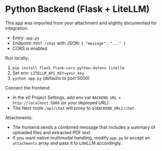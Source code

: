 # Python Backend (Flask + LiteLLM)

This app was imported from your attachment and slightly documented for integration.

- Entry: `app.py`
- Endpoint: `POST /chat` with JSON: `{ "message": "..." }`
- CORS is enabled.

Run locally:
1. `pip install flask flask-cors python-dotenv litellm`
2. Set env: `LITELLM_API_KEY=your_key`
3. `python app.py` (defaults to port 5000)

Connect the frontend:
- In the v0 Project Settings, add env var `BACKEND_URL` = `http://localhost:5000` (or your deployed URL).
- The Next route `/api/chat` will proxy to `${BACKEND_URL}/chat`.

Attachments:
- The frontend sends a combined message that includes a summary of uploaded files and extracted PDF text.
- If you want native multimodal handling, modify `app.py` to accept an `attachments` array and pass it to LiteLLM accordingly.
